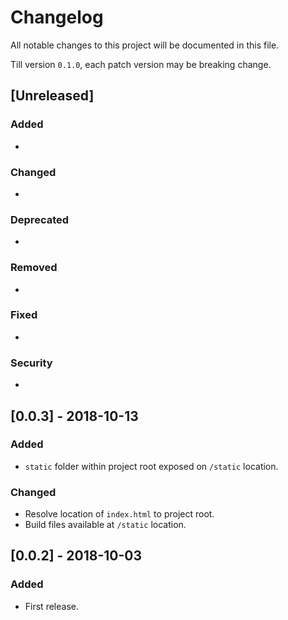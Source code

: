 # Changelog
All notable changes to this project will be documented in this file.

Till version `0.1.0`, each patch version may be breaking change.

## [Unreleased]

### Added
- 

### Changed
- 

### Deprecated
- 

### Removed
- 

### Fixed
- 

### Security
-

## [0.0.3] - 2018-10-13

### Added
- `static` folder within project root exposed on `/static` location.

### Changed
- Resolve location of `index.html` to project root.
- Build files available at `/static` location.

## [0.0.2] - 2018-10-03

### Added
- First release.
